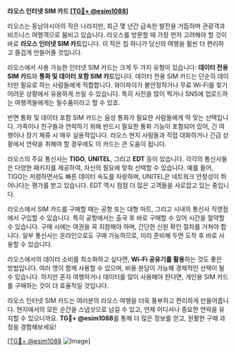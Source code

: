 **라오스 인터넷 SIM 카드 [[TG💪+ @esim1088](https://t.me/s/esim1088)]**

라오스는 동남아시아의 작은 나라지만, 최근 몇 년간 급속한 발전을 거듭하며 관광객과 비즈니스 여행객으로 붐비고 있습니다. 라오스를 방문할 때 가장 먼저 고려해야 할 것이 바로 **라오스 인터넷 SIM 카드**입니다. 이 작은 칩 하나가 당신의 여행을 훨씬 더 편리하고 즐겁게 만들어줄 것입니다.

라오스에서 사용 가능한 인터넷 SIM 카드는 크게 두 가지 유형이 있습니다: **데이터 전용 SIM 카드**와 **통화 및 데이터 포함 SIM 카드**입니다. 데이터 전용 SIM 카드는 단순히 데이터만 필요로 하는 사람들에게 적합합니다. 와이파이가 불안정하거나 무료 Wi-Fi를 찾기 어려운 상황에서 유용하게 쓰일 수 있습니다. 특히 사진을 많이 찍거나 SNS에 업로드하는 여행객들에게는 필수품이라고 할 수 있죠.

반면 통화 및 데이터 포함 SIM 카드는 음성 통화가 필요한 사람들에게 딱 맞는 선택입니다. 가족이나 친구들과 연락하기 위해 반드시 필요한 통화 기능이 포함되어 있어, 긴 여행이나 장기 체류 시 매우 실용적입니다. 라오스 현지 사람들과 직접 대화하거나 긴급 상황에서 연락을 취해야 할 경우에도 이 카드는 큰 도움이 됩니다.

라오스의 주요 통신사는 **TIGO**, **UNITEL**, 그리고 **EDT** 등이 있습니다. 각각의 통신사들은 다양한 패키지를 제공하여, 자신의 필요에 맞춰 선택할 수 있습니다. 예를 들어, TIGO는 저렴하면서도 빠른 데이터 속도를 자랑하며, UNITEL은 네트워크 안정성이 뛰어나다는 평가를 받고 있습니다. EDT 역시 점점 더 많은 고객들을 사로잡고 있는 중입니다.

라오스에서 SIM 카드를 구매할 때는 공항 또는 대형 마트, 그리고 시내의 통신사 직영점에서 구입할 수 있습니다. 특히 공항에서는 출국 후 바로 구매할 수 있어 시간을 절약할 수 있습니다. 구매 시에는 여권을 꼭 지참해야 하며, 간단한 신원 확인 절차를 거쳐야 합니다. 일부 통신사는 온라인으로도 구매 가능하므로, 미리 준비해 두면 도착 후 바로 사용할 수 있습니다.

라오스에서의 데이터 소비를 최소화하고 싶다면, **Wi-Fi 공유기를 활용**하는 것도 좋은 방법입니다. 여러 명이 함께 사용할 수 있으며, 비용 분담이 가능해 경제적인 선택이 될 수 있습니다. 하지만 혼자 여행하거나 데이터를 많이 사용해야 한다면, 개인용 SIM 카드를 구매하는 것이 더 효율적일 것입니다.

라오스 인터넷 SIM 카드는 여러분의 라오스 여행을 더욱 풍부하고 편리하게 만들어줍니다. 현지에서의 모든 순간을 스냅샷으로 남길 수 있고, 언제 어디서나 중요한 연락을 유지할 수 있으니까요. **TG💪+ @esim1088**를 통해 더 많은 정보를 얻고, 원활한 구매 과정을 경험해보세요!

[[TG💪+ @esim1088](https://t.me/s/esim1088) ![Image](https://i.postimg.cc/Y0z9fWf4/image.png)]
